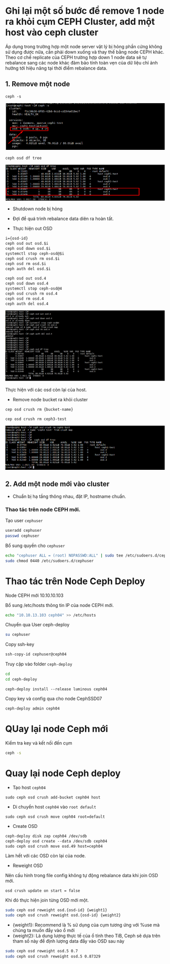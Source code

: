 # Ghi lại một số bước để remove 1 node ra khỏi cụm CEPH Cluster, add một host vào ceph cluster

Áp dụng trong trường hợp một node server vật lý bị hỏng phần cứng không sử dụng được nữa, cần phải down xuống và thay thế bằng node CEPH khác.
Theo cơ chế replicate của CEPH trường hợp down 1 node data sẽ tự rebalance sang các node khác đảm bảo tính toàn vẹn của dữ liệu chỉ ảnh hưởng tới hiệu năng tại thời điểm rebalance data.


## 1. Remove một node
```
ceph -s
```

![](../images/img-remove-node/Screenshot_1817.png)

```
ceph osd df tree
```

![](../images/img-remove-node/Screenshot_1818.png)

- Shutdown node bị hỏng

- Đợi để quá trình rebalance data diên ra hoàn tất.

- Thực hiện out OSD 

```
i={osd-id}
ceph osd out osd.$i
ceph osd down osd.$i
systemctl stop ceph-osd@$i
ceph osd crush rm osd.$i
ceph osd rm osd.$i
ceph auth del osd.$i
```

```
ceph osd out osd.4
ceph osd down osd.4
systemctl stop ceph-osd@4
ceph osd crush rm osd.4
ceph osd rm osd.4
ceph auth del osd.4
```

![](../images/img-remove-node/Screenshot_1819.png)

Thực hiện với các osd còn lại của host.
- Remove node bucket ra khỏi cluster

```
cep osd crush rm {bucket-name}
```

```
cep osd crush rm ceph3-test
```

![](../images/img-remove-node/Screenshot_1820.png)

## 2. Add một node mới vào cluster


- Chuẩn bị hạ tầng thông nhau, đặt IP, hostname chuẩn.

### Thao tác trên node CEPH mới.

Tạo user `cephuser`
```sh 
useradd cephuser
passwd cephuser 
```

Bổ sung quyền cho `cephuser`
```sh 
echo "cephuser ALL = (root) NOPASSWD:ALL" | sudo tee /etc/sudoers.d/cephuser
sudo chmod 0440 /etc/sudoers.d/cephuser
```


# Thao tác trên Node Ceph Deploy

Node CEPH mới 10.10.10.103

Bổ sung /etc/hosts thông tin IP của node CEPH mới.
```sh 
echo "10.10.13.103 ceph04" >> /etc/hosts
```

Chuyển qua User ceph-deploy 
```sh 
su cephuser 
```

Copy ssh-key
```sh 
ssh-copy-id cephuser@ceph04
```

Truy cập vào folder `ceph-deploy`
```sh 
cd 
cd ceph-deploy
```


```
ceph-deploy install --release luminous ceph04
```

Copy key và config qua cho node CephSSD07
```sh 
ceph-deploy admin ceph04
```

# QUay lại node Ceph mới
Kiểm tra key và kết nối đến cụm 
```sh 
ceph -s 
```


# Quay lại node Ceph deploy
- Tạo host `ceph04`

```
sudo ceph osd crush add-bucket ceph04 host
```

- Di chuyển host `ceph04` vào `root default`
```
sudo ceph osd crush move ceph04 root=default
```

- Create OSD 
```
ceph-deploy disk zap ceph04 /dev/sdb
ceph-deploy osd create --data /dev/sdb ceph04
sudo ceph osd crush move osd.49 host=ceph04
```

Làm hết với các OSD còn lại của node.

- Reweight OSD 

Nên cấu hình trong file config không tự động rebalance data khi join OSD mới.
```
osd crush update on start = false
```
Khi đó thực hiện join từng OSD mới một.

```sh 
sudo ceph osd reweight osd.{osd-id} {weight1} 
sudo ceph osd crush reweight osd.{osd-id} {weight2}
```
- {weight1}: Recommend là % sử dụng của cụm tương ứng với %use mà chúng ta muốn đẩy vào ổ mới
- {weight2}: Là dung lượng thực tế của ổ tính theo TiB, Ceph sẽ dựa trên tham số này để định lượng data đẩy vào OSD sau này


```sh 
sudo ceph osd reweight osd.5 0.7 
sudo ceph osd crush reweight osd.5 0.87329
```

